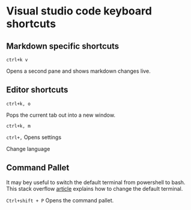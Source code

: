 # Visual studio code keyboard shortcuts #

## Markdown specific shortcuts ##

`ctrl+k v`

Opens a second pane and shows markdown changes live.

## Editor shortcuts ##

`ctrl+k, o`

Pops the current tab out into a new window.

`ctrl+k, m`

`ctrl+,` Opens settings

Change language

## Command Pallet ##

It may bey useful to switch the default terminal from powershell to bash. This stack overflow [article](https://stackoverflow.com/questions/42606837/how-do-i-use-bash-on-windows-from-the-visual-studio-code-integrated-terminal) explains how to change the default terminal.

`Ctrl+shift + P`
Opens the command pallet.
